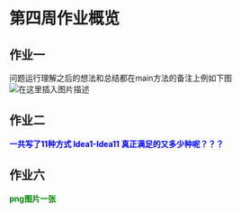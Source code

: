 # 第四周作业概览

## 作业一
问题运行理解之后的想法和总结都在main方法的备注上例如下图
![在这里插入图片描述](https://img-blog.csdnimg.cn/a4a2f35b76bd41289f07a7677f146da0.png?x-oss-process=image/watermark,type_d3F5LXplbmhlaQ,shadow_50,text_Q1NETiBATHZRaUZlbg==,size_20,color_FFFFFF,t_70,g_se,x_16)
## 作业二
<font color=blue>**一共写了11种方式 Idea1-Idea11 真正满足的又多少种呢？？？**</font>
## 作业六
<font color=green>**png图片一张**</font>
